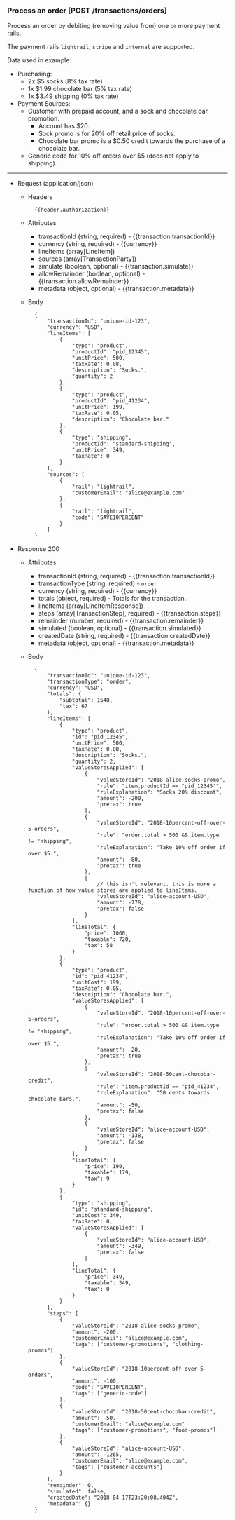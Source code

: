 ### Process an order [POST /transactions/orders]

Process an order by debiting (removing value from) one or more payment rails.

The payment rails `lightrail`, `stripe` and `internal` are supported.

Data used in example:
- Purchasing: 
    - 2x $5 socks (8% tax rate)
    - 1x $1.99 chocolate bar  (5% tax rate)
    - 1x $3.49 shipping (0% tax rate)
- Payment Sources:
    - Customer with prepaid account, and a sock and chocolate bar promotion.
        - Account has $20.
        - Sock promo is for 20% off retail price of socks.
        - Chocolate bar promo is a $0.50 credit towards the purchase of a chocolate bar.
    - Generic code for 10% off orders over $5 (does not apply to shipping). 

---
+ Request (application/json)
    + Headers
    
            {{header.authorization}}

    + Attributes
        + transactionId (string, required) - {{transaction.transactionId}}
        + currency (string, required) - {{currency}}
        + lineItems (array[LineItem])
        + sources (array[TransactionParty])
        + simulate (boolean, optional) - {{transaction.simulate}}
        + allowRemainder (boolean, optional) - {{transaction.allowRemainder}}
        + metadata (object, optional) - {{transaction.metadata}}
        
    + Body 
    
            {
                "transactionId": "unique-id-123",
                "currency": "USD",
                "lineItems": [
                    {
                        "type": "product",
                        "productId": "pid_12345", 
                        "unitPrice": 500,
                        "taxRate": 0.08, 
                        "description": "Socks.", 
                        "quantity": 2
                    },
                    {
                        "type": "product",
                        "productId": "pid_41234", 
                        "unitPrice": 199,
                        "taxRate": 0.05, 
                        "description": "Chocolate bar."
                    },
                    {
                        "type": "shipping",
                        "productId": "standard-shipping",
                        "unitPrice": 349,
                        "taxRate": 0
                    }
                ],
                "sources": [
                    {
                        "rail": "lightrail",
                        "customerEmail": "alice@example.com"
                    },
                    {
                        "rail": "lightrail",
                        "code": "SAVE10PERCENT"
                    }
                ]
            }
    
+ Response 200
    + Attributes
        + transactionId (string, required) - {{transaction.transactionId}}
        + transactionType (string, required) - `order`
        + currency (string, required) - {{currency}}
        + totals (object, required) - Totals for the transaction.
        + lineItems (array[LineItemResponse])
        + steps (array[TransactionStep], required) - {{transaction.steps}}
        + remainder (number, required) - {{transaction.remainder}}
        + simulated (boolean, optional) - {{transaction.simulated}}
        + createdDate (string, required) - {{transaction.createdDate}}
        + metadata (object, optional) - {{transaction.metadata}}

    + Body
    
            {
                "transactionId": "unique-id-123",
                "transactionType": "order",
                "currency": "USD",
                "totals": {
                    "subtotal": 1548, 
                    "tax": 67
                },
                "lineItems": [
                    {
                        "type": "product",
                        "id": "pid_12345", 
                        "unitPrice": 500,
                        "taxRate": 0.08, 
                        "description": "Socks.", 
                        "quantity": 2,
                        "valueStoresApplied": [
                            {
                                "valueStoreId": "2018-alice-socks-promo",
                                "rule": "item.productId == "pid_12345'",
                                "ruleExplanation": "Socks 20% discount",
                                "amount": -200,
                                "pretax": true
                            }, 
                            {
                                "valueStoreId": "2018-10percent-off-over-5-orders",
                                "rule": "order.total > 500 && item.type != 'shipping", 
                                "ruleExplanation": "Take 10% off order if over $5.",
                                "amount": -80,
                                "pretax": true
                            },
                            {
                                // this isn't relevant. this is more a function of how value stores are applied to lineItems.
                                "valueStoreId": "alice-account-USD",
                                "amount": -778,
                                "pretax": false
                            }
                        ],
                        "lineTotal": {
                            "price": 1000,
                            "taxable": 720,
                            "tax": 58
                        }  
                    },
                    {
                        "type": "product",
                        "id": "pid_41234", 
                        "unitCost": 199,
                        "taxRate": 0.05, 
                        "description": "Chocolate bar.",
                        "valueStoresApplied": [
                            {
                                "valueStoreId": "2018-10percent-off-over-5-orders",
                                "rule": "order.total > 500 && item.type != 'shipping", 
                                "ruleExplanation": "Take 10% off order if over $5.",
                                "amount": -20,
                                "pretax": true
                            },
                            {
                                "valueStoreId": "2018-50cent-chocobar-credit",
                                "rule": "item.productId == "pid_41234",
                                "ruleExplanation": "50 cents towards chocolate bars.",
                                "amount": -50,
                                "pretax": false
                            },
                            {
                                "valueStoreId": "alice-account-USD",
                                "amount": -138,
                                "pretax": false
                            }
                        ],
                        "lineTotal": {
                            "price": 199,
                            "taxable": 179,
                            "tax": 9
                        }
                    },
                    {
                        "type": "shipping",
                        "id": "standard-shipping", 
                        "unitCost": 349,
                        "taxRate": 0, 
                        "valueStoresApplied": [
                            {
                                "valueStoreId": "alice-account-USD",
                                "amount": -349,
                                "pretax": false
                            }
                        ],
                        "lineTotal": {
                            "price": 349,
                            "taxable": 349,
                            "tax": 0
                        }
                    }
                ],
                "steps": [
                    {
                        "valueStoreId": "2018-alice-socks-promo",
                        "amount": -200,
                        "customerEmail": "alice@example.com",
                        "tags": ["customer-promotions", "clothing-promos"] 
                    },
                    {
                        "valueStoreId": "2018-10percent-off-over-5-orders",
                        "amount": -100,
                        "code": "SAVE10PERCENT",
                        "tags": ["generic-code"]
                    },
                    {
                        "valueStoreId": "2018-50cent-chocobar-credit",
                        "amount": -50,
                        "customerEmail": "alice@example.com"
                        "tags": ["customer-promotions", "food-promos"]
                    },
                    {
                        "valueStoreId": "alice-account-USD",
                        "amount": -1265,
                        "customerEmail": "alice@example.com",
                        "tags": ["customer-accounts"]
                    }
                ],
                "remainder": 0,
                "simulated": false,
                "createdDate": "2018-04-17T23:20:08.404Z",
                "metadata": {}
            }
